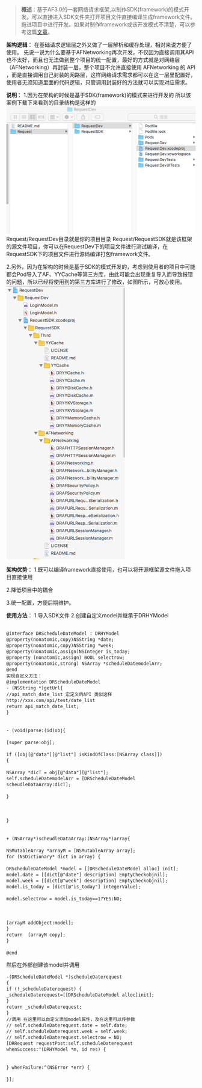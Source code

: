 >**概述**：基于AF3.0的一套网络请求框架,以制作SDK(framework)的模式开发。可以直接进入SDK文件夹打开项目文件直接编译生成framework文件。拖进项目中进行开发。如果对制作framework或该开发模式不清楚，可以参考这篇[文章][文章]。

**架构逻辑**：
在基础请求逻辑层之外又做了一层解析和缓存处理，相对来说方便了使用。 先说一说为什么要基于AFNetworking再次开发，不仅因为直接调用其API也不太好，而且也无法做到整个项目的统一配置，最好的方式就是对网络层（AFNetworking）再封装一层，整个项目不允许直接使用 AFNetworking 的 API ，而是直接调用自己封装的网路层，这样网络请求需求都可以在这一层里配置好，使用者无须知道里面的代码逻辑，只管调用封装好的方法就可以实现对应需求。

**说明**：
1.因为在架构的时候是基于SDK(framework)的模式来进行开发的 所以该案例下载下来看到的目录结构是这样的
![ico原来的样子](https://github.com/jilei6/HttpRequestSDK/blob/master/Request/1.png)    
Request/RequestDev目录就是你的项目目录 Request/RequestSDK就是该框架的源文件项目，你可以在RequestDev下的项目文件进行测试编译，在RequestSDK下的项目文件进行源码编译打包framework文件。


2.另外，因为在架构的时候是基于SDK的模式开发的，考虑到使用者的项目中可能都会Pod导入了AF、YYCache等第三方库，由此可能会出现重复导入而导致报错的问题，所以已经将使用到的第三方库进行了修改，如图所示，可放心使用。
![ico原来的样子](https://github.com/jilei6/HttpRequestSDK/blob/master/Request/2.png)


**架构优势**：
1.既可以编译framework直接使用，也可以将开源框架源文件拖入项目直接使用

2.降低项目中的耦合

3.统一配置，方便后期维护。


**使用方法**：
1.导入SDK文件
2.创建自定义model并继承于DRHYModel

```

@interface DRScheduleDateModel : DRHYModel
@property(nonatomic,copy)NSString *date;
@property(nonatomic,copy)NSString *week;
@property(nonatomic,assign)NSInteger is_today;
@property (nonatomic,assign) BOOL selectrow;
@property(nonatomic,strong) NSArray *scheduleDatemodelArr;
@end
实现自定义方法：
@implementation DRScheduleDateModel
- (NSString *)getUrl{
//api_match_date_list 宏定义的API 类似这样http://xxx.com/api/test/date_list
return api_match_date_list;
}


- (void)parse:(id)obj{

[super parse:obj];

if ([obj[@"data"][@"list"] isKindOfClass:[NSArray class]])
{

NSArray *dicT = obj[@"data"][@"list"];
self.scheduleDatemodelArr = [DRScheduleDateModel scheudleDataArray:dicT];

}



}


+ (NSArray*)scheudleDataArray:(NSArray*)array{

NSMutableArray *arrayM = [NSMutableArray array];
for (NSDictionary* dict in array) {

DRScheduleDateModel *model = [[DRScheduleDateModel alloc] init];
model.date = [[dict[@"date"] description] EmptyCheckobjnil];
model.week = [[dict[@"week"] description] EmptyCheckobjnil];
model.is_today = [dict[@"is_today"] integerValue];

model.selectrow = model.is_today==1?YES:NO;



[arrayM addObject:model];
}
return  [arrayM copy];
}

@end
```
然后在外部创建该model并调用

```
-(DRScheduleDateModel *)scheduleDaterequest
{
if (!_scheduleDaterequest) {
_scheduleDaterequest=[[DRScheduleDateModel alloc]init];
}
return _scheduleDaterequest;
}
//调用 在这里可以自定义添加model属性，及在这里可以传参数
// self.scheduleDaterequest.date = self.date;
// self.scheduleDaterequest.week = self.week;
// self.scheduleDaterequest.selectrow = NO;
[DRRequest requestPost:self.scheduleDaterequest whenSuccess:^(DRHYModel *m, id res) {


} whenFailure:^(NSError *err) {

}];
```




[文章]:http://www.cocoachina.com/ios/20150127/11022.html
